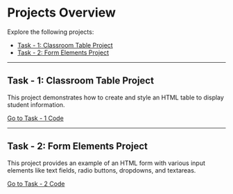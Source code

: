 # Projects Overview

Explore the following projects:

- [Task - 1: Classroom Table Project](#classroom-table-project)
- [Task - 2: Form Elements Project](#form-elements-project)

---

## Task - 1: Classroom Table Project

This project demonstrates how to create and style an HTML table to display student information.

[Go to Task - 1 Code](./Week-1/ClassroomTableProject/sinif_tablosu.html)

---

## Task - 2: Form Elements Project

This project provides an example of an HTML form with various input elements like text fields, radio buttons, dropdowns, and textareas.

[Go to Task - 2 Code](./form_elements.html)
